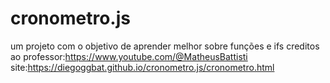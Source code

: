 # cronometro.js
um projeto com o objetivo de aprender melhor sobre funções e ifs
creditos ao professor:https://www.youtube.com/@MatheusBattisti <br>
site:https://diegoggbat.github.io/cronometro.js/cronometro.html
